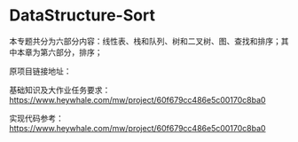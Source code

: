 # DataStructure-Sort
本专题共分为六部分内容：线性表、栈和队列、树和二叉树、图、查找和排序；其中本章为第六部分，排序；

原项目链接地址：

基础知识及大作业任务要求：https://www.heywhale.com/mw/project/60f679cc486e5c00170c8ba0

实现代码参考：https://www.heywhale.com/mw/project/60f679cc486e5c00170c8ba0
